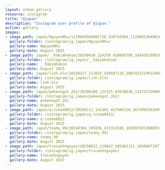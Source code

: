 ```yaml
---
layout: album_gallery
resource: instagram
title: "@japan"
description: "Instagram user profile of @japan."
active: gallery
images:
- image_path: japan/NguyenNhu/1129664584901716_430743994_1129665394901635_8252488914385102092_n.jpg
  gallery-folder: /instagram/ig.japan/NguyenNhu/
  gallery-name: NguyenNhu
  gallery-date: August 2025
- image_path: japan/__hakimhakim/20240430_124250_439866785_18443519992011320_1874062896974640440_n.jpg
  gallery-folder: /instagram/ig.japan/__hakimhakim/
  gallery-name: __hakimhakim
  gallery-date: August 2025
- image_path: japan/linh.kln/20240227_211655_429587135_1097415224915468_3415985951360099023_n.jpg
  gallery-folder: /instagram/ig.japan/linh.kln/
  gallery-name: linh.kln
  gallery-date: August 2025
- image_path: japan/pekeongot.2k2/20200209_125325_83638636_124752129066955_7957387895663514883_n.jpg
  gallery-folder: /instagram/ig.japan/pekeongot.2k2/
  gallery-name: pekeongot.2k2
  gallery-date: August 2025
- image_path: japan/q.cutee0812/20240111_141402_417946120_367399919269556_1197403919795698247_n.jpg
  gallery-folder: /instagram/ig.japan/q.cutee0812/
  gallery-name: q.cutee0812
  gallery-date: August 2025
- image_path: japan/teamy_99/20240304_195836_431312585_18399759130065911_7212304773075369339_n.jpg
  gallery-folder: /instagram/ig.japan/teamy_99/
  gallery-name: teamy_99
  gallery-date: August 2025
- image_path: japan/trucanhnguyen/20250612_210847_505462121_18508871077023506_835232232359070866_n.jpg
  gallery-folder: /instagram/ig.japan/trucanhnguyen/
  gallery-name: trucanhnguyen
  gallery-date: August 2025
---
```

